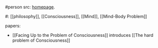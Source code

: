 #person 
src: [homepage](https://consc.net).

#: [[philosophy]], [[Consciousness]], [[Mind]], [[Mind-Body Problem]]

papers:
- [[Facing Up to the Problem of Consciousness]] introduces [[The hard problem of Consciousness]] 